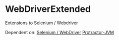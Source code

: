 # WebDriverExtended
Extensions to Selenium / Webdriver

Dependent on:
[Selenium / WebDriver](https://github.com/SeleniumHQ/selenium)
[Protractor-JVM](https://github.com/F1tZ81/Protractor-jvm)
